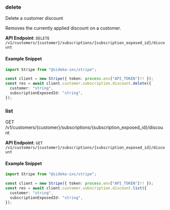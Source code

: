 
### delete <a name="delete"></a>
Delete a customer discount

<p>Removes the currently applied discount on a customer.</p>

**API Endpoint**: `DELETE /v1/customers/{customer}/subscriptions/{subscription_exposed_id}/discount`

#### Example Snippet

```typescript
import Stripe from "@sideko-inc/stripe";

const client = new Stripe({ token: process.env["API_TOKEN"]!! });
const res = await client.customer.subscription.discount.delete({
  customer: "string",
  subscriptionExposedId: "string",
});
```

### list <a name="list"></a>
GET /v1/customers/{customer}/subscriptions/{subscription_exposed_id}/discount



**API Endpoint**: `GET /v1/customers/{customer}/subscriptions/{subscription_exposed_id}/discount`

#### Example Snippet

```typescript
import Stripe from "@sideko-inc/stripe";

const client = new Stripe({ token: process.env["API_TOKEN"]!! });
const res = await client.customer.subscription.discount.list({
  customer: "string",
  subscriptionExposedId: "string",
});
```
